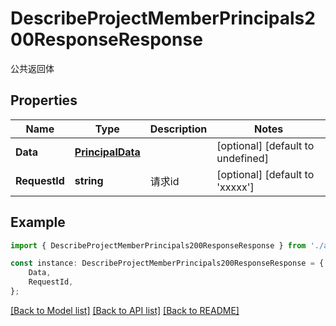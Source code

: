 # DescribeProjectMemberPrincipals200ResponseResponse

公共返回体

## Properties

Name | Type | Description | Notes
------------ | ------------- | ------------- | -------------
**Data** | [**PrincipalData**](PrincipalData.md) |  | [optional] [default to undefined]
**RequestId** | **string** | 请求id | [optional] [default to 'xxxxx']

## Example

```typescript
import { DescribeProjectMemberPrincipals200ResponseResponse } from './api';

const instance: DescribeProjectMemberPrincipals200ResponseResponse = {
    Data,
    RequestId,
};
```

[[Back to Model list]](../README.md#documentation-for-models) [[Back to API list]](../README.md#documentation-for-api-endpoints) [[Back to README]](../README.md)
